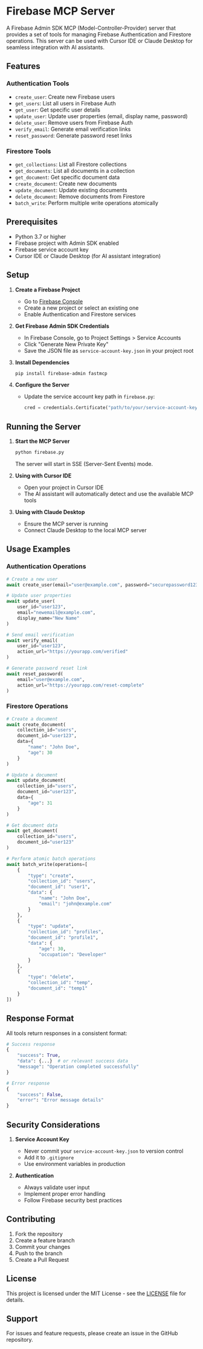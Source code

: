 # Firebase MCP Server

A Firebase Admin SDK MCP (Model-Controller-Provider) server that provides a set of tools for managing Firebase Authentication and Firestore operations. This server can be used with Cursor IDE or Claude Desktop for seamless integration with AI assistants.

## Features

### Authentication Tools

- `create_user`: Create new Firebase users
- `get_users`: List all users in Firebase Auth
- `get_user`: Get specific user details
- `update_user`: Update user properties (email, display name, password)
- `delete_user`: Remove users from Firebase Auth
- `verify_email`: Generate email verification links
- `reset_password`: Generate password reset links

### Firestore Tools

- `get_collections`: List all Firestore collections
- `get_documents`: List all documents in a collection
- `get_document`: Get specific document data
- `create_document`: Create new documents
- `update_document`: Update existing documents
- `delete_document`: Remove documents from Firestore
- `batch_write`: Perform multiple write operations atomically

## Prerequisites

- Python 3.7 or higher
- Firebase project with Admin SDK enabled
- Firebase service account key
- Cursor IDE or Claude Desktop (for AI assistant integration)

## Setup

1. **Create a Firebase Project**

   - Go to [Firebase Console](https://console.firebase.google.com/)
   - Create a new project or select an existing one
   - Enable Authentication and Firestore services

2. **Get Firebase Admin SDK Credentials**

   - In Firebase Console, go to Project Settings > Service Accounts
   - Click "Generate New Private Key"
   - Save the JSON file as `service-account-key.json` in your project root

3. **Install Dependencies**

   ```bash
   pip install firebase-admin fastmcp
   ```

4. **Configure the Server**
   - Update the service account key path in `firebase.py`:
     ```python
     cred = credentials.Certificate("path/to/your/service-account-key.json")
     ```

## Running the Server

1. **Start the MCP Server**

   ```bash
   python firebase.py
   ```

   The server will start in SSE (Server-Sent Events) mode.

2. **Using with Cursor IDE**

   - Open your project in Cursor IDE
   - The AI assistant will automatically detect and use the available MCP tools

3. **Using with Claude Desktop**
   - Ensure the MCP server is running
   - Connect Claude Desktop to the local MCP server

## Usage Examples

### Authentication Operations

```python
# Create a new user
await create_user(email="user@example.com", password="securepassword123")

# Update user properties
await update_user(
    user_id="user123",
    email="newemail@example.com",
    display_name="New Name"
)

# Send email verification
await verify_email(
    user_id="user123",
    action_url="https://yourapp.com/verified"
)

# Generate password reset link
await reset_password(
    email="user@example.com",
    action_url="https://yourapp.com/reset-complete"
)
```

### Firestore Operations

```python
# Create a document
await create_document(
    collection_id="users",
    document_id="user123",
    data={
        "name": "John Doe",
        "age": 30
    }
)

# Update a document
await update_document(
    collection_id="users",
    document_id="user123",
    data={
        "age": 31
    }
)

# Get document data
await get_document(
    collection_id="users",
    document_id="user123"
)

# Perform atomic batch operations
await batch_write(operations=[
    {
        "type": "create",
        "collection_id": "users",
        "document_id": "user1",
        "data": {
            "name": "John Doe",
            "email": "john@example.com"
        }
    },
    {
        "type": "update",
        "collection_id": "profiles",
        "document_id": "profile1",
        "data": {
            "age": 30,
            "occupation": "Developer"
        }
    },
    {
        "type": "delete",
        "collection_id": "temp",
        "document_id": "temp1"
    }
])
```

## Response Format

All tools return responses in a consistent format:

```python
# Success response
{
    "success": True,
    "data": {...}  # or relevant success data
    "message": "Operation completed successfully"
}

# Error response
{
    "success": False,
    "error": "Error message details"
}
```

## Security Considerations

1. **Service Account Key**

   - Never commit your `service-account-key.json` to version control
   - Add it to `.gitignore`
   - Use environment variables in production

2. **Authentication**
   - Always validate user input
   - Implement proper error handling
   - Follow Firebase security best practices

## Contributing

1. Fork the repository
2. Create a feature branch
3. Commit your changes
4. Push to the branch
5. Create a Pull Request

## License

This project is licensed under the MIT License - see the [LICENSE](LICENSE) file for details.

## Support

For issues and feature requests, please create an issue in the GitHub repository.
